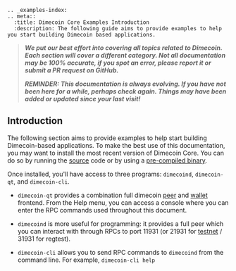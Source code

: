 ```{eval-rst}
.. _examples-index:
.. meta::
  :title: Dimecoin Core Examples Introduction
  :description: The following guide aims to provide examples to help you start building Dimecoin based applications. 
```

> ***We put our best effort into covering all topics related to Dimecoin. Each section will cover a different category. Not all documentation may be 100% accurate, if you spot an error, please report it or submit a PR request on GitHub.***
>
> ***REMINDER: This documentation is always evolving. If you have not been here for a while, perhaps check again. Things may have been added or updated since your last visit!***

## Introduction

The following section aims to provide examples to help start building Dimecoin-based applications. To make the best use of this documentation, you may want to install the most recent version of Dimecoin Core. You can do so by running the [source](https://www.github.com/dime-coin/dimecoin) code or by using a [pre-compiled binary](https://github.com/dime-coin/dimecoin/releases/latest).

Once installed, you'll have access to three programs: `dimecoind`, `dimecoin-qt`, and `dimecoin-cli`.

* `dimecoin-qt` provides a combination full dimecoin [peer](../resources/glossary.md#peer) and [wallet](../resources/glossary.md#wallet) frontend. From the Help menu, you can access a console where you can enter the RPC commands used throughout this document.

* `dimecoind` is more useful for programming: it provides a full peer which you can interact with through RPCs to port 11931 (or 21931 for [testnet](../resources/glossary.md#testnet) / 31931 for regtest).

* `dimecoin-cli` allows you to send RPC commands to `dimecoind` from the command line.  For example, `dimecoin-cli help`
